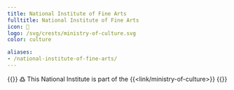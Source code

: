```yaml
---
title: National Institute of Fine Arts
fulltitle: National Institute of Fine Arts
icon: 🏢
logo: /svg/crests/ministry-of-culture.svg
color: culture

aliases:
- /national-institute-of-fine-arts/
---
```

{{<note>}}
߷ This National Institute is part of the {{<link/ministry-of-culture>}}
{{</note>}}